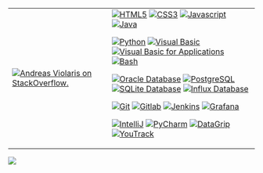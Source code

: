 <table>
<tr>
<td>
<a href="https://stackoverflow.com/users/19170534/andreas-violaris">
  <picture>
  <source media="(prefers-color-scheme: light)" srcset="https://github-readme-stackoverflow.vercel.app/?userID=19170534">
  <source media="(prefers-color-scheme: dark)" srcset="https://github-readme-stackoverflow.vercel.app/?userID=19170534&theme=dark">
  <img alt="Andreas Violaris on StackOverflow." src="https://github-readme-stackoverflow.vercel.app/?userID=19170534">
</picture>
</a>
</td>
<td><a href="https://en.wikipedia.org/wiki/HTML"><img src="https://user-images.githubusercontent.com/48277853/183027609-0a7e2504-b8f3-4f87-8fea-4f9149f172e4.png" alt="HTML5"></a>
<a href="https://en.wikipedia.org/wiki/CSS"><img src="https://user-images.githubusercontent.com/48277853/183027621-1848667e-9b67-4219-9ea0-880a0bc872cf.png" alt="CSS3"></a>  
<a href="https://en.wikipedia.org/wiki/JavaScript"><img src="https://user-images.githubusercontent.com/48277853/183027762-e522b28d-440f-42ce-a404-ba0923b5baf9.png" alt="Javascript"></a>  
<a href="https://en.wikipedia.org/wiki/Java"><img src="https://user-images.githubusercontent.com/48277853/183027778-f5c20bc9-1035-400b-ac7c-51041bdf7c17.png" alt="Java"></a>  

<a href="https://en.wikipedia.org/wiki/Python"><img src="https://user-images.githubusercontent.com/48277853/183027786-092d4404-b345-4925-b120-8471dc26f713.png" alt="Python"></a>
<a href="https://en.wikipedia.org/wiki/Visual_Basic_(classic)"><img src="https://user-images.githubusercontent.com/48277853/183027796-f9b70908-6126-4f46-9149-bfe770916ad7.png" alt="Visual Basic"></a>
<a href="https://en.wikipedia.org/wiki/Visual_Basic_for_Applications"><img src="https://user-images.githubusercontent.com/48277853/183027805-170f854b-73d8-4f04-8e1e-96d0e2106d6d.png" alt="Visual Basic for Applications"></a>  <a href="https://en.wikipedia.org/wiki/Bash_(Unix_shell)"><img src="https://user-images.githubusercontent.com/48277853/183029848-c6954883-0033-4a0b-8bad-0e99be241ee8.png" alt="Bash"></a>

<a href="https://en.wikipedia.org/wiki/Oracle_Database"><img src="https://user-images.githubusercontent.com/48277853/183031557-6e609240-ee62-4e05-b513-cdfd361d247f.png" alt="Oracle Database"></a>
<a href="https://en.wikipedia.org/wiki/PostgreSQL"><img src="https://user-images.githubusercontent.com/48277853/201941129-d5e58cd0-dfe5-410d-a22e-c31ca0188c6a.png" alt="PostgreSQL"></a>
<a href="https://en.wikipedia.org/wiki/SQLite"><img src="https://user-images.githubusercontent.com/48277853/201937181-eb1f8889-d07f-469a-89de-cb0db5dbcedb.png" alt="SQLite Database"></a>
<a href="https://en.wikipedia.org/wiki/InfluxDB"><img src="https://user-images.githubusercontent.com/48277853/183031089-21874620-8e5a-4083-add2-0caff9031a22.png" alt="Influx Database"></a>

<a href="https://en.wikipedia.org/wiki/Git"><img src="https://user-images.githubusercontent.com/48277853/183028139-9eb12e25-d3b9-4d2b-9a89-8715cd6cddb7.png" alt="Git"></a>
<a href="https://en.wikipedia.org/wiki/Gitlab"><img src="https://user-images.githubusercontent.com/48277853/201934010-75a550e7-bc41-476e-bfae-acb0293f7408.png" alt="Gitlab"></a>
<a href="https://en.wikipedia.org/wiki/Jenkins_(software)"><img src="https://user-images.githubusercontent.com/48277853/183028130-eb0410ca-a6f0-43e2-b750-29213636fe30.png" alt="Jenkins"></a>
<a href="https://en.wikipedia.org/wiki/Grafana"><img src="https://user-images.githubusercontent.com/48277853/183028124-58e42df3-b39d-4a86-8f16-68baae22d5bf.png" alt="Grafana"></a>

<a href="https://en.wikipedia.org/wiki/IntelliJ_IDEA"><img src="https://user-images.githubusercontent.com/48277853/201938008-6d6cf0f5-f1da-4221-bf79-566234b4b795.png" alt="IntelliJ"></a>
<a href="https://en.wikipedia.org/wiki/JetBrains#PyCharm"><img src="https://user-images.githubusercontent.com/48277853/201937782-2d821689-b3f1-4b60-9b5e-45017fc0ae7e.png" alt="PyCharm"></a>
<a href="https://en.wikipedia.org/wiki/JetBrains#DataGrip"><img src="https://user-images.githubusercontent.com/48277853/201938028-8f4f7f9b-e0ee-4466-8350-9f0bc28d60ff.png" alt="DataGrip"></a>
<a href="https://en.wikipedia.org/wiki/YouTrack"><img src="https://user-images.githubusercontent.com/48277853/183028134-4ffd9e58-fb37-43ee-94d4-7b6325f5a1a2.png" alt="YouTrack"></a>

</tr>
</table>

![](https://komarev.com/ghpvc/?username=aviolaris)
